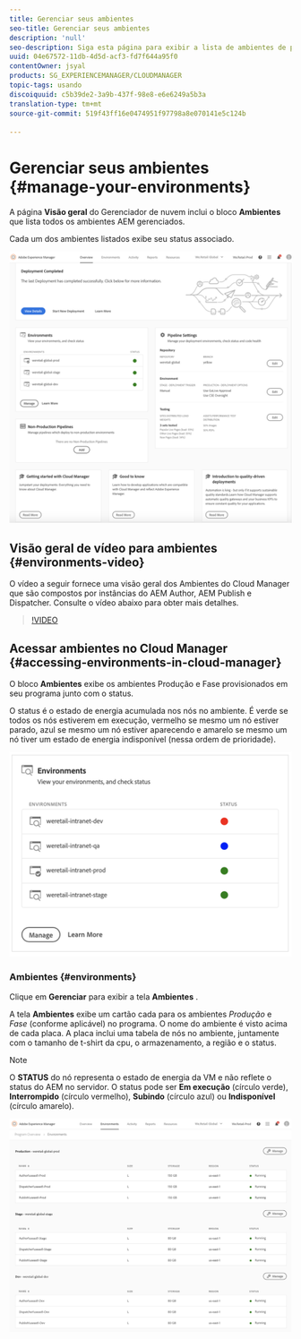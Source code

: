 ```yaml
---
title: Gerenciar seus ambientes
seo-title: Gerenciar seus ambientes
description: 'null'
seo-description: Siga esta página para exibir a lista de ambientes de produção e de não produção usados para configurar e executar o pipeline de CI/CD no Cloud Manager.
uuid: 04e67572-11db-4d5d-acf3-fd7f644a95f0
contentOwner: jsyal
products: SG_EXPERIENCEMANAGER/CLOUDMANAGER
topic-tags: usando
discoiquuid: c5b39de2-3a9b-437f-98e8-e6e6249a5b3a
translation-type: tm+mt
source-git-commit: 519f43ff16e0474951f97798a8e070141e5c124b

---
```



# Gerenciar seus ambientes {#manage-your-environments}

A página **Visão geral** do Gerenciador de nuvem inclui o bloco **Ambientes** que lista todos os ambientes AEM gerenciados.

Cada um dos ambientes listados exibe seu status associado.

![](assets/Manage_Environments1.png)

## Visão geral de vídeo para ambientes {#environments-video}

O vídeo a seguir fornece uma visão geral dos Ambientes do Cloud Manager que são compostos por instâncias do AEM Author, AEM Publish e Dispatcher.
Consulte o vídeo abaixo para obter mais detalhes.

>[!VIDEO](https://video.tv.adobe.com/v/26318/?captions=por_br)

## Acessar ambientes no Cloud Manager {#accessing-environments-in-cloud-manager}

O bloco **Ambientes** exibe os ambientes Produção e Fase provisionados em seu programa junto com o status.

O status é o estado de energia acumulada nos nós no ambiente. É verde se todos os nós estiverem em execução, vermelho se mesmo um nó estiver parado, azul se mesmo um nó estiver aparecendo e amarelo se mesmo um nó tiver um estado de energia indisponível (nessa ordem de prioridade).

![](assets/manage_environments-screen2.png)

### Ambientes {#environments}

Clique em **Gerenciar** para exibir a tela **Ambientes** .

A tela **Ambientes** exibe um cartão cada para os ambientes *Produção* e *Fase* (conforme aplicável) no programa. O nome do ambiente é visto acima de cada placa. A placa inclui uma tabela de nós no ambiente, juntamente com o tamanho de t-shirt da cpu, o armazenamento, a região e o status.

>[!NOTE]
>
>O **STATUS** do nó representa o estado de energia da VM e não reflete o status do AEM no servidor. O status pode ser **Em execução** (círculo verde), **Interrompido** (círculo vermelho), **Subindo** (círculo azul) ou **Indisponível** (círculo amarelo).

![](assets/Manage_Environments2.png)
